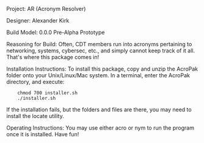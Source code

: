 Project:			AR (Acronym Resolver)

Designer:			Alexander Kirk

Build Model:			0.0.0 Pre-Alpha Prototype

Reasoning for Build:		Often, CDT members run into acronyms pertaining to networking, systems, cybersec, etc., 
				and simply cannot keep track of it all.  That's where this package comes in!

Installation Instructions:	To install this package, copy and unzip the AcroPak folder onto your Unix/Linux/Mac system.
				In a terminal, enter the AcroPak directory, and execute:
				
		chmod 700 installer.sh
		./installer.sh
					
If the installation fails, but the folders and files are there, you may need to install
the locate utility.

Operating Instructions:		You may use either acro or nym to run the program once it is installed.
				Have fun!
